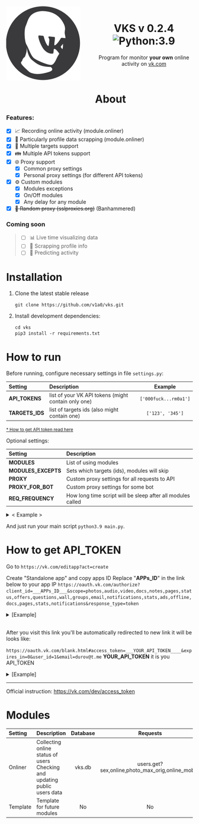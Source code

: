 <div align="center">
	<div>
		<img width="200" src=".pic/vks-200.png" alt="VKS logo" style="position: relative; float: left; width: 200px; margin-right: 40px; margin-bottom: 90px; margin-top: 13px; pointer-events: none">
	</div>
<br>

# VKS v 0.2.4 ![Python:3.9](https://img.shields.io/badge/Python-3.9-green)  
Program for monitor <b>your own</b> online activity on [vk.com]

</div><br>

# About

### Features:
- [x] 📈 Recording online activity (module.onliner)
- [x] 📑 Particularly profile data scrapping (module.onliner)
- [x] 🎯 Multiple targets support
- [x] 👪 Multiple API tokens support
- [x] 🌐 Proxy support
    - [x] Common proxy settings
    - [x] Personal proxy settings (for different API tokens)
- [x] ⚙️ Custom modules
    - [x] Modules exceptions
    - [x] On/Off modules
    - [x] Any delay for any module
- [x] ~~🔀 Random proxy (sslproxies.org)~~ (Banhammered)

### Coming soon
> - [ ] 📊 Live time visualizing data
> - [ ] 📑 Scrapping profile info
> - [ ] 🎱 Predicting activity



# Installation

1) Clone the latest stable release 
    ```shell script
    git clone https://github.com/v1a0/vks.git
    ```

2) Install development dependencies:
    ```shell script
    cd vks
    pip3 install -r requirements.txt
    ```

# How to run

Before running, configure necessary settings in file `settings.py`:

| Setting | Description | Example |
| :--- | :--- | :---: |
| **API_TOKENS** | list of your VK API tokens (might contain only one) | `['000fuck...rm0a1']` |
| **TARGETS_IDS** | list of targets ids (also might contain one) | `['123', '345']` |

<small>[* How to get API token read here](#How-to-get-API_TOKEN)</small>


Optional settings:

| Setting | Description |
| :--- | :--- |
| **MODULES** | List of using modules |
| **MODULES_EXCEPTS** | Sets which targets (ids), modules will skip |
| **PROXY** | Custom proxy settings for all requests to API |
| **PROXY_FOR_BOT** | Custom proxy settings for some bot |
| **REQ_FREQUENCY** | How long time script will be sleep after all modules called |



<details><summary> < Example > </summary>

```python
# Main settings

API_TOKENS = [
    '000fuck0fvk000i8oppkq22so2c7binpysm5lpwxlfoxcbbir7kcr2ir8g0rgbu7lv4mo0000use0tlgrm000',
]

TARGETS_IDS = [
   '123456789', '987654321', '121201',
]



# Optional settings

MODULES = [
    modules.onliner,
    modules.my_module
]

MODULES_EXCEPTS = {
    MODULES[1]: [
        TARGETS_IDS[0], 
        TARGETS_IDS[2]
    ]
}

PROXY = {
    "http": "http://123.45.6.78:4321",
    "https": "https://123.45.6.78:4321",
    "ftp": ""
}

PROXY_FOR_BOT = {
    API_TOKENS[0]: {
        "http": "http://123.45.6.78:4321",
        "https": "https://123.45.6.78:4321",
        "ftp": ""
    }
}

REQ_FREQUENCY = 0.1
```

More details about new settings I'll add soon
</details>

And just run your main script `python3.9 main.py`.


# How to get API_TOKEN

Go to
`https://vk.com/editapp?act=create`

Create "Standalone app" and copy apps ID
Replace "__APPs_ID__" in the link below to your app IP
`https://oauth.vk.com/authorize?client_id=___APPs_ID___&scope=photos,audio,video,docs,notes,pages,status,offers,questions,wall,groups,email,notifications,stats,ads,offline,docs,pages,stats,notifications&response_type=token`


<details><summary>[Example]</summary>

`https://oauth.vk.com/authorize?client_id=1234567&scope=photos,audio,video,docs,notes,pages,status,offers,questions,wall,groups,email,notifications,stats,ads,offline,docs,pages,stats,notifications&response_type=token`

</details>
<br>


After you visit this link you'll be automatically redirected to new link
it will be looks like:

`https://oauth.vk.com/blank.html#access_token=___YOUR_API_TOKEN____&expires_in=0&user_id=1&email=durov@t.me`
__YOUR_API_TOKEN__ it is you API_TOKEN


<details><summary>[Example]</summary>

`https://oauth.vk.com/authorize?client_id=000fuck0vk000i8oppkq22so2c7binpyysm5lpwxl3uliibir7kcr2ir8g0rgbu7lv4mo0000use0tlgrm000&scope=photos,audio,video,docs,notes,pages,status,offers,questions,wall,groups,email,notifications,stats,ads,offline,docs,pages,stats,notifications&response_type=token`

</details>

---
Official instruction:
https://vk.com/dev/access_token


# Modules

| Setting | Description | Database | Requests |
| :--- | :--- | :---: | :---: |
| Onliner | Collecting online status of users <br>Checking and updating public users data | vks.db | users.get?sex,online,photo_max_orig,online_mobile | 
| Template | Template for future modules | No | No |

[vk.com]: (https://vk.com/)